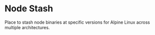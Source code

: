 # Node Stash
Place to stash node binaries at specific versions for Alpine Linux across multiple architectures.
